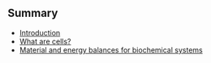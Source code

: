 ## Summary

* [Introduction](README.md)
* [What are cells?](./chapters/chapter_what_are_cells/Chapter-Cells.md)
* [Material and energy balances for biochemical systems](./chapters/chapter_general_balances/Chapter-balances.md)

